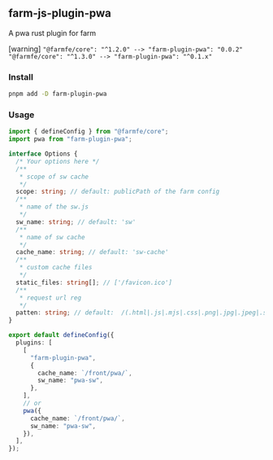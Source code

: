 ## farm-js-plugin-pwa

A pwa rust plugin for farm

[warning]
`"@farmfe/core": "^1.2.0" --> "farm-plugin-pwa": "0.0.2"`
`"@farmfe/core": "^1.3.0" --> "farm-plugin-pwa": "^0.1.x"`

### Install

```bash
pnpm add -D farm-plugin-pwa
```

### Usage

```ts
import { defineConfig } from "@farmfe/core";
import pwa from "farm-plugin-pwa";

interface Options {
  /* Your options here */
  /**
   * scope of sw cache
   */
  scope: string; // default: publicPath of the farm config
  /**
   * name of the sw.js
   */
  sw_name: string; // default: 'sw'
  /**
   * name of sw cache
   */
  cache_name: string; // default: 'sw-cache'
  /**
   * custom cache files
   */
  static_files: string[]; // ['/favicon.ico']
  /**
   * request url reg
   */
  patten: string; // default:  /(.html|.js|.mjs|.css|.png|.jpg|.jpeg|.svg|.webp|.svga)$/
}

export default defineConfig({
  plugins: [
    [
      "farm-plugin-pwa",
      {
        cache_name: `/front/pwa/`,
        sw_name: "pwa-sw",
      },
    ],
    // or
    pwa({
      cache_name: `/front/pwa/`,
      sw_name: "pwa-sw",
    }),
  ],
});
```
